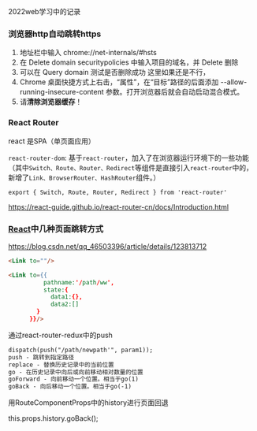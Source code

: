 2022web学习中的记录

### 浏览器http自动跳转https

1. 地址栏中输入 chrome://net-internals/#hsts 
2. 在 Delete domain securitypolicies 中输入项目的域名，并 Delete 删除 
3. 可以在 Query domain 测试是否删除成功 这里如果还是不行，
4. Chrome 桌面快捷方式上右击，“属性”，在“目标”路径的后面添加
    --allow-running-insecure-content 参数。打开浏览器后就会自动启动混合模式。
5. 请**清除浏览器缓存**！



### React Router

react 是SPA（单页面应用）

`react-router-dom`: 基于`react-router`，加入了在浏览器运行环境下的一些功能（其中`Switch、Route、Router、Redirect`等组件是直接引入`react-router`中的，新增了`Link、BrowserRouter、HashRouter`组件。）

```routeros
export { Switch, Route, Router, Redirect } from 'react-router'
```

https://react-guide.github.io/react-router-cn/docs/Introduction.html

### [React](https://so.csdn.net/so/search?q=React&spm=1001.2101.3001.7020)中几种页面跳转方式

https://blog.csdn.net/qq_46503396/article/details/123813712

```html
<Link to=""/>

<Link to={{
	  	  pathname:'/path/ww',
	      state:{
      		data1:{},
      		data2:[]
      	}
      }}/>
```

通过react-router-redux中的push

```html
dispatch(push("/path/newpath'", param1));
push - 跳转到指定路径
replace - 替换历史记录中的当前位置
go - 在历史记录中向后或向前移动相对数量的位置
goForward - 向前移动一个位置。相当于go(1)
goBack - 向后移动一个位置。相当于go(-1)
```

用RouteComponentProps中的history进行页面回退

this.props.history.goBack();



